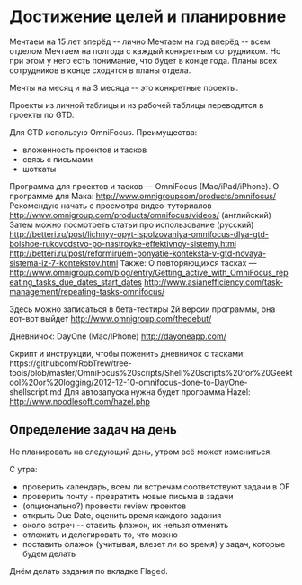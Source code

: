 # Достижение целей и планировние

Мечтаем на 15 лет вперёд -- лично
Мечтаем на год вперёд -- всем отделом
Мечтаем на полгода с каждый конкретным сотрудником. Но при этом у него есть
понимание, что будет в конце года. Планы всех сотрудников в конце сходятся в
планы отдела.

Мечты на месяц и на 3 месяца -- это конкретные проекты.

Проекты из личной таблицы и из рабочей таблицы переводятся в проекты по GTD.

Для GTD использую OmniFocus. Преимущества:
  * вложенность проектов и тасков
  * связь с письмами
  * шоткаты

Программа для проектов и тасков — OmniFocus (Mac/iPad/iPhone).
О программе для Мака: http://www.omnigroupcom/products/omnifocus/
Рекомендую начать с просмотра видео-туториалов http://www.omnigroup.com/products/omnifocus/videos/ (английский)
Затем можно посмотреть статьи про использование (русский)
http://betteri.ru/post/lichnyy-opyt-ispolzovaniya-omnifocus-dlya-gtd-bolshoe-rukovodstvo-po-nastroyke-effektivnoy-sistemy.html
http://betteri.ru/post/reformiruem-ponyatie-konteksta-v-gtd-novaya-sistema-iz-7-kontekstov.html
Также:
О повторяющихся тасках — http://www.omnigroup.com/blog/entry/Getting_active_with_OmniFocus_repeating_tasks_due_dates_start_dates
http://www.asianefficiency.com/task-management/repeating-tasks-omnifocus/

Здесь можно записаться в бета-тестиры 2й версии программы, она вот-вот выйдет http://www.omnigroup.com/thedebut/

Дневничок: DayOne (Mac/IPhone)
http://dayoneapp.com/

Скрипт и инструкции, чтобы поженить дневничок с тасками: https://githubcom/RobTrew/tree-tools/blob/master/OmniFocus%20scripts/Shell%20scripts%20for%20Geektool%20or%20logging/2012-12-10-omnifocus-done-to-DayOne-shellscript.md
Для автозапуска нужна будет программа Hazel: http://www.noodlesoft.com/hazel.php

## Определение задач на день
Не планировать на следующий день, утром всё может измениться.

С утра:
 * проверить календарь, всем ли встречам соответствуют задачи в OF
 * проверить почту - превратить новые письма в задачи
 * (опционально?) провести review проектов
 * открыть Due Date, оценить время каждого задания
 * около встреч -- ставить флажок, их нельзя отменить
 * отложить и делегировать то, что можно
 * поставить флажок (учитывая, влезет ли во время) у задач, которые будем делать

Днём делать задания по вкладке Flaged.
